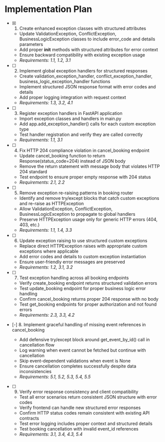# Implementation Plan

- [x] 1. Create enhanced exception classes with structured attributes



  - Update ValidationException, ConflictException, BusinessLogicException classes to include error_code and details parameters
  - Add proper __init__ methods with structured attributes for error context
  - Ensure backward compatibility with existing exception usage
  - _Requirements: 1.1, 1.2, 3.1_

- [ ] 2. Implement global exception handlers for structured responses
  - Create validation_exception_handler, conflict_exception_handler, business_logic_exception_handler functions
  - Implement structured JSON response format with error codes and details
  - Add proper logging integration with request context
  - _Requirements: 1.3, 3.2, 4.1_

- [ ] 3. Register exception handlers in FastAPI application
  - Import exception classes and handlers in main.py
  - Add app.add_exception_handler() calls for each custom exception type
  - Test handler registration and verify they are called correctly
  - _Requirements: 1.1, 3.1_

- [ ] 4. Fix HTTP 204 compliance violation in cancel_booking endpoint
  - Update cancel_booking function to return Response(status_code=204) instead of JSON body
  - Remove the return statement with message body that violates HTTP 204 standard
  - Test endpoint to ensure proper empty response with 204 status
  - _Requirements: 2.1, 2.2_

- [ ] 5. Remove exception re-raising patterns in booking router
  - Identify and remove try/except blocks that catch custom exceptions and re-raise as HTTPException
  - Allow ValidationException, ConflictException, BusinessLogicException to propagate to global handlers
  - Preserve HTTPException usage only for generic HTTP errors (404, 403, etc.)
  - _Requirements: 1.1, 1.4, 3.3_

- [ ] 6. Update exception raising to use structured custom exceptions
  - Replace direct HTTPException raises with appropriate custom exceptions where applicable
  - Add error codes and details to custom exception instantiation
  - Ensure user-friendly error messages are preserved
  - _Requirements: 1.2, 3.1, 3.2_

- [ ] 7. Test exception handling across all booking endpoints
  - Verify create_booking endpoint returns structured validation errors
  - Test update_booking endpoint for proper business logic error handling
  - Confirm cancel_booking returns proper 204 response with no body
  - Test get_booking endpoints for proper authorization and not found errors
  - _Requirements: 2.3, 3.3, 4.2_

- [-] 8. Implement graceful handling of missing event references in cancel_booking

  - Add defensive try/except block around get_event_by_id() call in cancellation flow
  - Log warning when event cannot be fetched but continue with cancellation
  - Skip event-dependent validations when event is None
  - Ensure cancellation completes successfully despite data inconsistencies
  - _Requirements: 5.1, 5.2, 5.3, 5.4, 5.5_

- [ ] 9. Verify error response consistency and client compatibility
  - Test all error scenarios return consistent JSON structure with error codes
  - Verify frontend can handle new structured error responses
  - Confirm HTTP status codes remain consistent with existing API contracts
  - Test error logging includes proper context and structured details
  - Test booking cancellation with invalid event_id references
  - _Requirements: 3.1, 3.4, 4.3, 5.4_